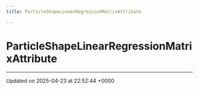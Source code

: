 ```yaml
---
title: ParticleShapeLinearRegressionMatrixAttribute

---
```


# ParticleShapeLinearRegressionMatrixAttribute





-------------------------------

Updated on 2025-04-23 at 22:52:44 +0000